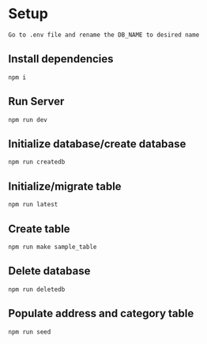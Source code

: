 
# Setup

    Go to .env file and rename the DB_NAME to desired name

## Install dependencies

    npm i

## Run Server

    npm run dev

## Initialize database/create database

    npm run createdb

## Initialize/migrate table

    npm run latest

## Create table

    npm run make sample_table

## Delete database

    npm run deletedb

## Populate address and category table

    npm run seed
    
